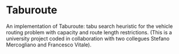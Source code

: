 # Taburoute
An implementation of Taburoute:  tabu search heuristic for the vehicle routing problem with capacity and route length restrictions. (This is a university project coded in collaboration with two collegues Stefano Mercogliano and Francesco Vitale).
